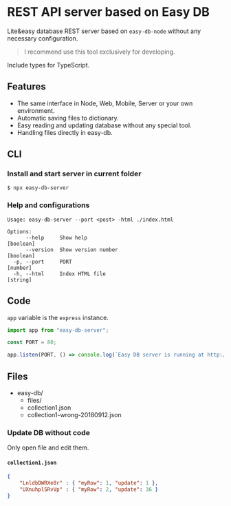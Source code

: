 # REST API server based on Easy DB

Lite&easy database REST server based on `easy-db-node` without any necessary configuration.

> I recommend use this tool exclusively for developing.

Include types for TypeScript.

## Features

- The same interface in Node, Web, Mobile, Server or your own environment.
- Automatic saving files to dictionary.
- Easy reading and updating database without any special tool.
- Handling files directly in easy-db.

## CLI

### Install and start server in current folder

```
$ npx easy-db-server
```

### Help and configurations

```
Usage: easy-db-server --port <post> -html ./index.html

Options:
      --help     Show help                                             [boolean]
      --version  Show version number                                   [boolean]
  -p, --port     PORT                                                   [number]
  -h, --html     Index HTML file                                        [string]
```

## Code

`app` variable is the `express` instance.

```js
import app from "easy-db-server";

const PORT = 80;

app.listen(PORT, () => console.log(`Easy DB server is running at http://localhost:${PORT}.`));
```

## Files

* easy-db/
  * files/
  * collection1.json
  * collection1-wrong-20180912.json

### Update DB without code

Only open file and edit them.

#### `collection1.json`

```json
{
    "LnldbDWRXe8r" : { "myRow": 1, "update": 1 },
    "UXnuhpl5RvVp" : { "myRow": 2, "update": 36 }
}
```
